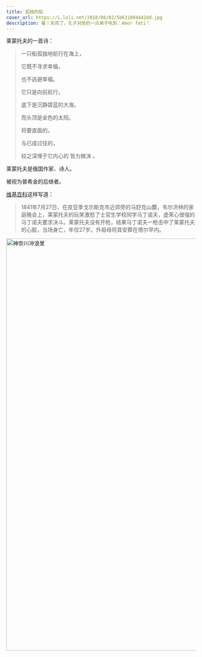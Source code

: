 ```yaml
---
title: 孤独的船
cover_url: https://i.loli.net/2018/08/02/5b631004442dd.jpg
description: 看！天亮了，孔子对他的一众弟子吼到：Amor fati！
---
```


莱蒙托夫的一首诗：

> 一只船孤独地航行在海上，
>
> 它既不寻求幸福，
>
> 也不逃避幸福。
>
> 它只是向前航行，
>
> 底下是沉静碧蓝的大海，
>
> 而头顶是金色的太阳。
>
> 将要直面的，
>
> 与已成过往的，
>
> 较之深埋于它内心的 皆为微沫 。

莱蒙托夫是俄国作家、诗人。

被视为普希金的后继者。 

[维基百科](https://zh.wikipedia.org/wiki/%E7%B1%B3%E5%93%88%E4%BC%8A%E5%B0%94%C2%B7%E8%8E%B1%E8%92%99%E6%89%98%E5%A4%AB)这样写道：

> 1841年7月27日，在皮亚季戈尔斯克市近郊旁的马舒克山麓，韦尔济林的家庭晚会上，莱蒙托夫的玩笑激怒了士官生学校同学马丁诺夫，虚荣心很强的马丁诺夫要求决斗。莱蒙托夫没有开枪，结果马丁诺夫一枪击中了莱蒙托夫的心脏，当场身亡，年仅27岁。外祖母将其安葬在塔尔罕内。

<a data-flickr-embed="true"  href="https://www.flickr.com/photos/156948521@N07/43710403761/in/album-72157699181774204/" title="神奈川冲浪里"><img src="https://farm1.staticflickr.com/857/43710403761_b8dfcad437_h.jpg" width="1600" height="1095" alt="神奈川冲浪里"></a><script async src="//embedr.flickr.com/assets/client-code.js" charset="utf-8"></script>

